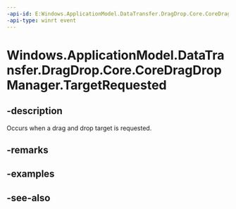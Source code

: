 ```yaml
---
-api-id: E:Windows.ApplicationModel.DataTransfer.DragDrop.Core.CoreDragDropManager.TargetRequested
-api-type: winrt event
---
```


<!-- Event syntax
public event Windows.Foundation.TypedEventHandler TargetRequested<Windows.ApplicationModel.DataTransfer.DragDrop.Core.CoreDragDropManager,  Windows.ApplicationModel.DataTransfer.DragDrop.Core.CoreDropOperationTargetRequestedEventArgs>
-->

# Windows.ApplicationModel.DataTransfer.DragDrop.Core.CoreDragDropManager.TargetRequested

## -description
Occurs when a drag and drop target is requested.

## -remarks

## -examples

## -see-also
